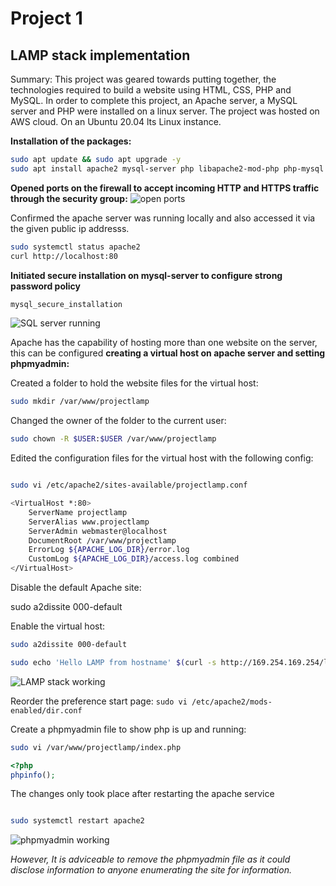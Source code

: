 # Project 1

## LAMP stack implementation

Summary: This project was geared towards putting together, the technologies required to build a website using HTML, CSS, PHP and MySQL.
In order to complete this project, an Apache server, a MySQL server and PHP were installed on a linux server. The project was hosted on AWS cloud. On an Ubuntu 20.04 lts Linux instance. 

**Installation of the packages:**

```bash
sudo apt update && sudo apt upgrade -y 
sudo apt install apache2 mysql-server php libapache2-mod-php php-mysql

```

**Opened ports on the firewall to accept incoming HTTP and HTTPS traffic through the security group:**
![open ports](https://github.com/blazerailerx/dareyio-pbl/blob/main/project1_images/ports%20opened.png)


Confirmed the apache server was running locally and also accessed it via the given public ip addresss.
```bash
sudo systemctl status apache2
curl http://localhost:80
```

**Initiated secure installation on mysql-server to configure strong password policy**
```bash
mysql_secure_installation
```

![SQL server running](https://github.com/blazerailerx/dareyio-pbl/blob/main/project1_images/mysql-server.png)

Apache has the capability of hosting more than one website on the server, this can be configured
**creating a virtual host on apache server and setting phpmyadmin:**

Created a folder to hold the website files for the virtual host:
```bash
sudo mkdir /var/www/projectlamp
```

Changed the owner of the folder to the current user:

```bash
sudo chown -R $USER:$USER /var/www/projectlamp
```

Edited the configuration files for the virtual host with the following config:

```bash

sudo vi /etc/apache2/sites-available/projectlamp.conf

<VirtualHost *:80>
    ServerName projectlamp
    ServerAlias www.projectlamp 
    ServerAdmin webmaster@localhost
    DocumentRoot /var/www/projectlamp
    ErrorLog ${APACHE_LOG_DIR}/error.log
    CustomLog ${APACHE_LOG_DIR}/access.log combined
</VirtualHost>
``` 

Disable the default Apache site:

sudo a2dissite 000-default

Enable the virtual host:
```bash
sudo a2dissite 000-default
```


```bash
sudo echo 'Hello LAMP from hostname' $(curl -s http://169.254.169.254/latest/meta-data/public-hostname) 'with public IP' $(curl -s http://169.254.169.254/latest/meta-data/public-ipv4) > /var/www/projectlamp/index.html
```
![LAMP stack working](https://github.com/blazerailerx/dareyio-pbl/blob/main/project1_images/webpage%20created.png)

Reorder the preference start page:
`sudo vi /etc/apache2/mods-enabled/dir.conf`


Create a phpmyadmin file to show php is up and running:

```bash
sudo vi /var/www/projectlamp/index.php
```

```php 
<?php
phpinfo();
```
The changes only took place after restarting the apache service
```bash

sudo systemctl restart apache2
```
![phpmyadmin working](https://github.com/blazerailerx/dareyio-pbl/blob/main/project1_images/Php%20enabled.png)

*However, It is adviceable to remove the phpmyadmin file as it could disclose information to anyone enumerating the site for information.*